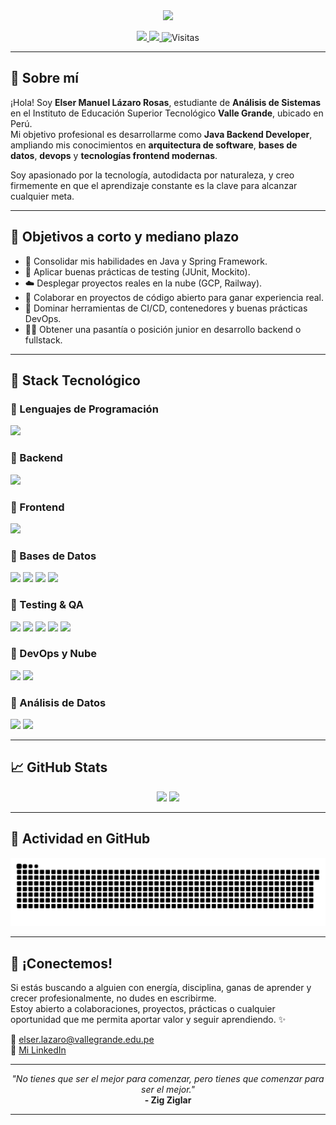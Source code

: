 <!-- Encabezado animado bonito -->
<div align="center">
  <img src="https://capsule-render.vercel.app/api?type=waving&color=gradient&customColorList=13&height=200&section=header&text=Elser%20Manuel%20Lázaro%20Rosas&fontSize=40&fontAlign=center&desc=Analista%20de%20Sistemas%20%7C%20Desarrollador%20Java%20Backend%20%7C%20Estudiante%20%F0%9F%93%96&descSize=20&descAlign=center"/>
</div>

<p align="center">
  <a href="https://www.linkedin.com/in/elser-manuel-l%C3%A1zaro-rosas-56187a221/" target="_blank">
    <img src="https://img.shields.io/badge/-Visita%20mi%20LinkedIn-0A66C2?style=for-the-badge&logo=linkedin&logoColor=white"/>
  </a>
  <a href="mailto:elser.lazaro@vallegrande.edu.pe">
    <img src="https://img.shields.io/badge/-Contáctame%20por%20Correo-EA4335?style=for-the-badge&logo=gmail&logoColor=white"/>
  </a>
  <img src="https://komarev.com/ghpvc/?username=ElserManuel&style=for-the-badge&color=6D28D9" alt="Visitas"/>
</p>

---

## 👋 Sobre mí

¡Hola! Soy **Elser Manuel Lázaro Rosas**, estudiante de **Análisis de Sistemas** en el Instituto de Educación Superior Tecnológico **Valle Grande**, ubicado en Perú.  
Mi objetivo profesional es desarrollarme como **Java Backend Developer**, ampliando mis conocimientos en **arquitectura de software**, **bases de datos**, **devops** y **tecnologías frontend modernas**.

Soy apasionado por la tecnología, autodidacta por naturaleza, y creo firmemente en que el aprendizaje constante es la clave para alcanzar cualquier meta.

---

## 🎯 Objetivos a corto y mediano plazo

- 🔄 Consolidar mis habilidades en Java y Spring Framework.
- 🧪 Aplicar buenas prácticas de testing (JUnit, Mockito).
- ☁️ Desplegar proyectos reales en la nube (GCP, Railway).
- 🧠 Colaborar en proyectos de código abierto para ganar experiencia real.
- 🧰 Dominar herramientas de CI/CD, contenedores y buenas prácticas DevOps.
- 🧑‍💼 Obtener una pasantía o posición junior en desarrollo backend o fullstack.

---

## 🧠 Stack Tecnológico

### 🔹 Lenguajes de Programación

<p>
  <img src="https://skillicons.dev/icons?i=java,python,javascript,typescript" />
</p>

### 🔹 Backend

<p>
  <img src="https://skillicons.dev/icons?i=spring,nodejs,express" />
</p>

### 🔹 Frontend

<p>
  <img src="https://skillicons.dev/icons?i=html,css,angular,vue,react" />
</p>

### 🔹 Bases de Datos

<p>
  <img src="https://skillicons.dev/icons?i=mysql,postgres,mongodb,sqlite,redis" />
  <img src="https://img.shields.io/badge/Oracle-F80000?style=for-the-badge&logo=oracle&logoColor=white" height="28"/>
  <img src="https://img.shields.io/badge/SQL_Server-CC2927?style=for-the-badge&logo=microsoft-sql-server&logoColor=white" height="28"/>
  <img src="https://img.shields.io/badge/MariaDB-003545?style=for-the-badge&logo=mariadb&logoColor=white" height="28"/>
</p>

### 🔹 Testing & QA

<p>
  <img src="https://img.shields.io/badge/JUnit5-25A162?style=for-the-badge&logo=java&logoColor=white" height="28"/>
  <img src="https://img.shields.io/badge/Mockito-83B81A?style=for-the-badge&logo=java&logoColor=white" height="28"/>
  <img src="https://img.shields.io/badge/Swagger-85EA2D?style=for-the-badge&logo=swagger&logoColor=black" height="28"/>
  <img src="https://img.shields.io/badge/SoapUI-FFCA28?style=for-the-badge&logo=postman&logoColor=black" height="28"/>
  <img src="https://img.shields.io/badge/JMeter-D22128?style=for-the-badge&logo=apache&logoColor=white" height="28"/>
</p>

### 🔹 DevOps y Nube

<p>
  <img src="https://skillicons.dev/icons?i=docker,kubernetes,git,github,gcp" />
  <img src="https://img.shields.io/badge/Railway-131415?style=for-the-badge&logo=railway&logoColor=white" height="28"/>
</p>

### 🔹 Análisis de Datos

<p>
  <img src="https://img.shields.io/badge/BigQuery-4285F4?style=for-the-badge&logo=google-cloud&logoColor=white" height="28"/>
  <img src="https://img.shields.io/badge/Python%20Pandas-150458?style=for-the-badge&logo=python&logoColor=white" height="28"/>
</p>

---

## 📈 GitHub Stats

<p align="center">
  <img src="https://github-readme-stats.vercel.app/api?username=ElserManuel&show_icons=true&theme=tokyonight&hide_border=true" width="420"/>
  <img src="https://github-readme-stats.vercel.app/api/top-langs/?username=ElserManuel&layout=compact&theme=tokyonight&hide_border=true&langs_count=10&hide=html,css,batch" width="340"/>
</p>

---

## 🐍 Actividad en GitHub

<div align="center">
  <img src="https://github.com/ElserManuel/ElserManuel/blob/output/github-contribution-grid-snake-dark.svg" />
</div>

---

## 🤝 ¡Conectemos!

Si estás buscando a alguien con energía, disciplina, ganas de aprender y crecer profesionalmente, no dudes en escribirme.  
Estoy abierto a colaboraciones, proyectos, prácticas o cualquier oportunidad que me permita aportar valor y seguir aprendiendo. ✨

📧 elser.lazaro@vallegrande.edu.pe  
🔗 [Mi LinkedIn](https://www.linkedin.com/in/elser-manuel-l%C3%A1zaro-rosas-56187a221/)

---

<p align="center">
  <i>"No tienes que ser el mejor para comenzar, pero tienes que comenzar para ser el mejor."</i><br/>
  <b>- Zig Ziglar</b>
</p>

---

